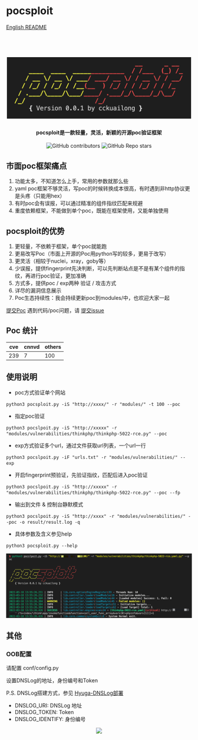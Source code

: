# pocsploit

[English README](README.md)

<h1 align="center">
  <br>
  <img src="img/logo.png" width="500px" alt="Reapoc"></a>
</h1>

<h4 align="center">pocsploit是一款轻量，灵活，新颖的开源poc验证框架</h4>

<p align="center">
<img alt="GitHub contributors" src="https://img.shields.io/github/contributors/cckuailong/pocsploit">
<img alt="GitHub Repo stars" src="https://img.shields.io/github/stars/cckuailong/pocsploit?style=social">
</p>

## 市面poc框架痛点

1. 功能太多，不知道怎么上手，常用的参数就那么些
2. yaml poc框架不够灵活，写poc的时候转换成本很高，有时遇到非http协议更是头疼（只能用hex）
3. 有时poc会有误报，可以通过精准的组件指纹匹配来规避
4. 重度依赖框架，不能做到单个poc，既能在框架使用，又能单独使用

## pocsploit的优势

1. 更轻量，不依赖于框架，单个poc就能跑
2. 更易改写Poc（市面上开源的Poc用python写的较多，更易于改写）
3. 更灵活（相较于nuclei，xray，goby等）
3. 少误报，提供fingerprint先决判断，可以先判断站点是不是有某个组件的指纹，再进行poc验证，更加准确
4. 方式多，提供poc / exp两种 验证 / 攻击方式
5. 详尽的漏洞信息展示
6. Poc生态持续性：我会持续更新poc到modules/中，也欢迎大家一起 

[提交Poc](https://github.com/cckuailong/pocsploit/pulls/new)
遇到代码/poc问题，请 [提交issue](https://github.com/cckuailong/pocsploit/issues/new)

## Poc 统计

|  cve   | cnnvd  | others |
|--------|--------|--------|
|   239  |   7    |   100  |

## 使用说明

- poc方式验证单个网站

```
python3 pocsploit.py -iS "http://xxxx/" -r "modules/" -t 100 --poc
```

- 指定poc验证

```
python3 pocslpoit.py -iS "http://xxxxx" -r "modules/vulnerabilities/thinkphp/thinkphp-5022-rce.py" --poc
```

- exp方式验证多个url，通过文件获取url列表，一个url一行

```
python3 pocslpoit.py -iF "urls.txt" -r "modules/vulnerabilities/" --exp
```

- 开启fingerprint预验证，先验证指纹，匹配后进入poc验证

```
python3 pocslpoit.py -iS "http://xxxxx" -r "modules/vulnerabilities/thinkphp/thinkphp-5022-rce.py" --poc --fp
```

- 输出到文件 & 控制台静默模式

```
python3 pocslpoit.py -iS "http://xxxx" -r "modules/vulnerabilities/" --poc -o result/result.log -q
```

- 具体参数及含义参见help

```
python3 pocsploit.py --help
```

![demo](img/demo.png)

## 其他

### OOB配置

请配置 conf/config.py

设置DNSLog的地址，身份编号和Token

P.S. DNSLog搭建方式，参见 [Hyuga-DNSLog部署](doc/DNSLog.md)

- DNSLOG_URI: DNSLog 地址
- DNSLOG_TOKEN: Token
- DNSLOG_IDENTIFY: 身份编号

<p align="center">
<a href="https://github.com/cckuailong/pocsploit/graphs/contributors">
  <img src="https://contrib.rocks/image?repo=cckuailong/pocsploit&max=100">
</a>
</p>